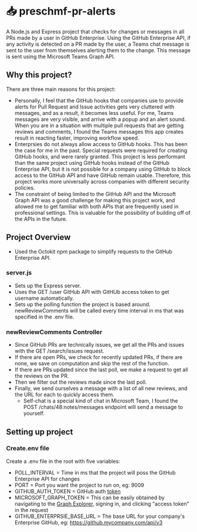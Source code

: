 # :inbox_tray: preschmf-pr-alerts
A Node.js and Express project that checks for changes or messages in all PRs made by a user in GitHub Enterprise. Using the GitHub Enterprise API, if any activity is detected on a PR made by the user, a Teams chat message is sent to the user from themselves alerting them to the change. This message is sent using the Microsoft Teams Graph API.

## Why this project?
There are three main reasons for this project:
* Personally, I feel that the GitHub hooks that companies use to provide alerts for Pull Request and Issue activities gets very cluttered with messages, and as a result, it becomes less useful. For me, Teams messages are very visible, and arrive with a popup and an alert sound. When you are in a situation with multiple pull requests that are getting reviews and comments, I found the Teams messages this app creates result in reacting faster, improving workflow speed.
* Enterprsies do not always allow access to GitHub hooks. This has been the case for me in the past. Special requests were required for creating GitHub hooks, and were rarely granted. This project is less performant than the same project using GitHub hooks instead of the GitHub Enterprise API, but it is not possible for a company using GitHub to block access to the GitHub API and have GitHub remain usable. Therefore, this project works more universally across companies with different security policies.
* The constraint of being limited to the GitHub API and the Microsoft Graph API was a good challenge for making this project work, and allowed me to get familiar with both APIs that are frequently used in professional settings. This is valuable for the possibility of building off of the APIs in the future.

## Project Overview
* Used the Octokit npm package to simplify requests to the GitHub Enterprise API.
### server.js
* Sets up the Express server.
* Uses the GET /user GitHub API with GitHUb access token to get username automatically.
* Sets up the polling function the project is based around. newReviewComments will be called every time interval in ms that was specified in the .env file.

### newReviewComments Controller
* Since GitHub PRs are technically issues, we get all the PRs and issues with the GET /search/issues request.
* If there are open PRs, we check for recently updated PRs, if there are none, we save on computation and skip the rest of the function.
* If there are PRs updated since the last poll, we make a request to get all the reviews on the PR.
* Then we filter out the reviews made since the last poll.
* Finally, we send ourselves a message with a list of all new reviews, and the URL for each to quickly access them.
   * Self-chat is a special kind of chat in Microsoft Team, I found the POST /chats/48:notes/messages endpoint will send a message to yourself.

## Setting up project
### Create.env file
Create a .env file in the root with five variables:
* POLL_INTERVAL = Time in ms that the project will poss the GitHub Enterprise API for changes
* PORT = Port you want the project to run on, eg: 9009
* GITHUB_AUTH_TOKEN = GitHub auth [token](https://docs.github.com/en/authentication/keeping-your-account-and-data-secure/managing-your-personal-access-tokens)
* MICROSOFT_GRAPH_TOKEN = This can be easily obtained by navigating to the [Graph Explorer](developer.microsoft.com/en-us/graph/graph-explorer), signing in, and clicking "access token" in the request
* GITHUB_ENTERPRSIE_BASE_URL = The base URL for your company's Enterprise GitHub, eg: https://github.mycompany.com/api/v3
